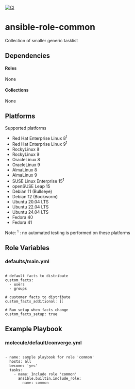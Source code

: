 [![CI](https://github.com/de-it-krachten/ansible-role-common/workflows/CI/badge.svg?event=push)](https://github.com/de-it-krachten/ansible-role-common/actions?query=workflow%3ACI)


# ansible-role-common

Collection of smaller generic tasklist


## Dependencies

#### Roles
None

#### Collections
None

## Platforms

Supported platforms

- Red Hat Enterprise Linux 8<sup>1</sup>
- Red Hat Enterprise Linux 9<sup>1</sup>
- RockyLinux 8
- RockyLinux 9
- OracleLinux 8
- OracleLinux 9
- AlmaLinux 8
- AlmaLinux 9
- SUSE Linux Enterprise 15<sup>1</sup>
- openSUSE Leap 15
- Debian 11 (Bullseye)
- Debian 12 (Bookworm)
- Ubuntu 20.04 LTS
- Ubuntu 22.04 LTS
- Ubuntu 24.04 LTS
- Fedora 40
- Fedora 41

Note:
<sup>1</sup> : no automated testing is performed on these platforms

## Role Variables
### defaults/main.yml
<pre><code>
# default facts to distribute
custom_facts:
  - users
  - groups

# customer facts to distribute
custom_facts_additional: []

# Run setup when facts change
custom_facts_setup: true
</pre></code>




## Example Playbook
### molecule/default/converge.yml
<pre><code>
- name: sample playbook for role 'common'
  hosts: all
  become: 'yes'
  tasks:
    - name: Include role 'common'
      ansible.builtin.include_role:
        name: common
</pre></code>
